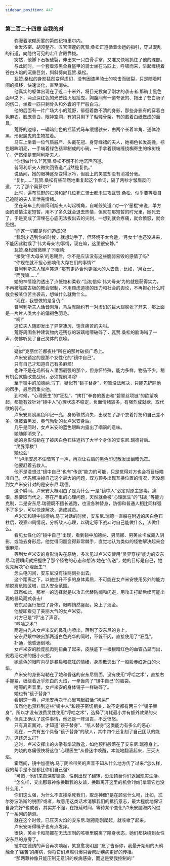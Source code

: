 ```yaml
---
sidebar_position: 447
---
```

### 第二百二十四章 自我的对  


　　弥漫着浓郁灰雾的第四纪特里尔内。  
　　金发浓密、胡须整齐、五官深邃的瓦赞.桑松正遵循着命运的指引，穿过混乱的街道，向隐约可见的宏伟宫殿靠拢。  
　　突然，他脚下石板破裂，伸出来一只白骨手掌，又准又快地抓住了他的踝部。  
　　与此同时，一个套着漆黑全身盔甲的骑士坐在马匹上，呼啸而来，举起缠绕着苍白火焰的沉重巨剑，斜斜劈向瓦赞.桑松。  
　　瓦赞.桑松的身影猛然变得虚幻，没有因漆黑骑士的攻击而破裂，只是随着时间的推移，快速淡化，直至消失。  
　　他真实的躯体出现在了近二十米外，将目光投向了刚才的袭击者:那骑士黑色面甲之下，两点深红色的光芒烛火般摇曳，胸腹间有一道夸张的、拖出了苍白肠子的伤口，坐着一匹只剩骨头和外囊的干尸般白马。  
　　他的后面有一片广场大小的荒野，徘徊着数不清的身影，那些身影有的穿着白色麻衣，脸庞青白，眼神空洞，有的只剩下了骷髅骨架，有的戴着白纸做成的面具。  
　　荒野的边缘，一辆暗红色的摇篮式马车缓缓驶来，由两个长着羊角、通体漆黑、形似魔鬼的生物拉着。  
　　马车上坐着一位气质威严、头戴花冠、身穿绿裙的夫人，她褐色长发高挽，棕色眼眸明亮，一手端着绿色翡翠制成的小碗，一手拿着顶端缠绕槲寄生的橡树枝丫，俨然便是普阿利斯夫人。  
　　“你想做什么?”瓦赞.桑松不慌不忙地沉声问道。  
　　普阿利斯夫人微笑回答道:“当然是复仇。”  
　　说话间，她的眼神逐渐变得冰冷，但脸上的笑意却没有消减分毫。  
　　“复仇……”瓦赞.桑松有些茫然地重复起这个单词，隔了两秒才皱眉反问道，“为了那个奥萝尔?”  
　　此时，遍布荒野的亡灵和好几位死亡骑士都未进攻瓦赞.桑松，似乎要等着自己追随的夫人宣泄完情绪。  
　　坐在马车上的普阿利斯夫人勾起嘴角，自嘲般笑道:“对一个‘恶棍’来说，单方面的爱情注定短暂，用不了多久就会退去热情，但就在那短暂的时光里，她死去了，于是变成了深埋在心底无法拔出去的尖刺，一想到就会疼痛，就会愤怒，就会怨恨。  
　　“而这一切都是你们造成的!  
　　“我刚才遇到你的时候，就想动手了，但环境不太合适，‘月女士’也还没进来，不能因此耽误了‘伟大母亲’的事情，现在嘛，这里很安静。”  
　　瓦赞.桑松微微眯了下眼睛:  
　　“接受‘伟大母亲’的恩赐后，你不是应该没有这些脆弱易毁的感情了吗?  
　　“你现在就不担心影响伟大存在们的事情?”  
　　普阿利斯夫人轻声笑道:“那有更适合也更强大的人去做，比如，‘月女士’。  
　　“而我嘛……”  
　　她的神情隐约透出了点恍惚和柔软:“当初信仰‘伟大母亲’为的就是获得实力，不再被陈腐古板的教会限制，不用顾虑道德的压力和社会的舆论，不再担心什么时候会被某位苦主袭击，想做什么就做什么。  
　　“现在，我想做的是复仇!”  
　　普阿利斯夫人话音刚落，背后就隐约有一对虚幻的巨大翅膀张了开来，那上面是一片片人类大小的偏褐色羽毛。  
　　“啊!”  
　　这位夫人随即发出了异常凄厉、饱含痛苦的尖叫。  
　　荒野周围各种建筑物内还残存的玻璃喀嚓破碎了，瓦赞.桑松的脑海嗡了一声，仿佛听见了自己灵体的哀嚎。  
　　……  
　　疑似“克丽丝芒娜夜柱”所在的那片破损广场上。  
　　卢米安锁定的是那个女性化的“镜中自己”。  
　　只有自己才知道自己有多麻烦!  
　　也许不是在场所有人里面最强的那个，但身怀特殊，能力多样，物品不少，稍有机会就能改变战局，必须提前清除!  
　　至于镜中的加德纳.马丁，疑似有“镜子替身”，短暂没法解决，只能先铲除他的帮手，最后再集火他。  
　　到时候，“心理医生”的“狂乱”、“拷打”拳套的轰击和“碧翠丝项链”的欲望唤起，都能有效针对“镜中人”心理状态不稳定，负面情绪较多，有强烈成就欲、取代欲的弱点。  
　　卢米安肩膀黑色印记一亮，身影骤然消失，出现在了那个衣着打扮和自己差不多，但披着黑发、英气勃勃的女卢米安身后。  
　　几乎是同时，女卢米安的蓝色眼眸内露出了嘲讽的意味。  
　　她随即消失了。  
　　她的身影勾勒在了被灰白色石柱遮挡了大半个身体的安东尼.瑞德背后。  
　　“灵界穿梭”!  
　　她也会!  
　　艹!卢米安忍不住暗骂了一声，再次让右肩的黑色印记散发出幽暗光芒。  
　　他要赶着去救人。  
　　他不是没想过“镜中自己”也有“传送”能力的可能，只是觉得对方也会将目标瞄准自己，优先解决掉自己这个最大的问题，双方顶多出现互换位置的情况，但没想到女卢米安针对的是安东尼.瑞德。  
　　这个瞬间，卢米安大概明白了是为什么:一是“镜中人”必定对原主怨毒，痛恨，想要取而代之，存在严重的心理问题，天然就会被“心理医生”的“狂乱”等能力克制，二是安东尼.瑞德既不擅长逃跑，也没各种替身，防御和普通人相比同样强不了多少，可以快速解决，造成减员。  
　　卢米安和镜中加德纳.马丁对话的时候，安东尼.瑞德一直躲在附近的灰白色石柱后，观察四周情况，分析敌人心理，以确定等下战斗时自己能做什么，该做什么。  
　　看见女性化的“镜中自己”出现，看到镜中加德纳、男简娜、男芙兰卡或藏入阴影，或隐去身形后，他觉得问题变得非常棘手，直觉地认为类似的怪物解决起来会很麻烦。  
　　等到女卢米安的身影消失在原地，多次见过卢米安使用“灵界穿梭”能力的安东尼.瑞德瞬间就把握住了那个怪物的心态和想法:她在“传送”，她的目标是自己，她优先解决“心理医生”!  
　　念头电闪间，安东尼没有往两侧扑出去。  
　　这个距离之下，以他提升不多的身体素质，不可能在女卢米安使用另外的能力前脱离危险区域，进入安全范围。  
　　既然如此，那唯一的选择就是以攻击代替防御和闪避，用攻击打断后续可能出现的暴风雨式袭击!  
　　安东尼强行扭过了身体，眼眸悄然竖起，染上了淡金。  
　　他旋即看见了美丽大气的女卢米安。  
　　对方已是“哼”出了声音。  
　　“哼哈之术”!  
　　两道白光从女卢米安的鼻孔内喷出，落到了安东尼的身上。  
　　安东尼眼中映出那两道白色光华的同时，不躲不闪，直接使用了“狂乱”。  
　　扑通，他昏迷倒地。  
　　女卢米安的脸庞肌肉则扭曲了起来，皮肤底下一根根暗红色的血管凸显而出，宛若活过来的细小火蛇。  
　　她蓝色的眼眸内尽是暴戾和疯狂的情绪，身周散逸出了一股股赤红近白的火焰。  
　　卢米安的身影勾勒在了她和昏迷的安东尼侧面，没有使用“哼哈之术”，直接右手握紧，缠绕着近乎炽白的火焰，一拳轰向了“镜中自己”的脑袋。  
　　喀嚓的声音里，女卢米安的身体镜子一样破碎了。  
　　她也有“镜子替身”!  
　　看到这一幕，卢米安再次于心里骂起脏话:“狗屎!”  
　　虽然他也预料到这些“镜中人”和镜子密切相关，说不定都有两三个“镜子替身”，所以才没有浪费灵性使用“哼哈之术”，选择了消耗最小并有额外效果的火拳，但真正确认了这件事情，他还是一阵沮丧，不乏愤怒。  
　　只有真正面对，才知道“镜子替身”、“纸人替身”这类能力有多么的恶心!  
　　现在，一共有五个具备“镜子替身”的敌人，其中四个还复刻了自己团队的能力，这还怎么打?  
　　这时，卢米安挥出的火拳有焰流散逸，如他预料般落在了安东尼.瑞德身上。  
　　灼烧的疼痛很快将这位“心理医生”从昏迷中唤醒，本能地翻滚起来，压灭火焰。  
　　霍然间，镜中加德纳.马丁阴冷带笑的声音不知从什么地方传了过来:“怎么样，我的帮手是不是都比你们自己强?  
　　“可惜，他们来自深度镜像，性别出现了翻转，没法顶替你们返回现实生活。  
　　“怎么样，交出那尊神像换取我的友谊，换取离开这里的机会?你们拿着它也没什么用。”  
　　你们这么强，为什么不直接杀死我们，取走神像?是在顾忌什么吗，比如，忒尔弥波洛斯的脱困?或者，故意用这类话术消解我们的抵抗意志，最大程度地保证自身完好?也或者，其实并不强，在拖延时间，等待某个变化?卢米安脑海内闪过了一系列的猜测。  
　　就在这个时候，已压灭火焰的安东尼.瑞德刚刚爬起，就咳嗽了起来。  
　　卢米安听得嗓子也有点发痒。  
　　很快，芙兰卡和简娜在无法压制的咳嗽里脱离了隐身状态，她们都快绕到女性安东尼的身旁了。  
　　镜中加德纳的声音再次响起，笑意愈发明显:“忘了告诉你，我最开始用的火鸦融合了‘痛苦’的疾病，你将它们点燃引爆只会帮助疾病更好的传播。  
　　“那两尊神像只能压制无意识的疾病感染，而这是受我控制的!”  
